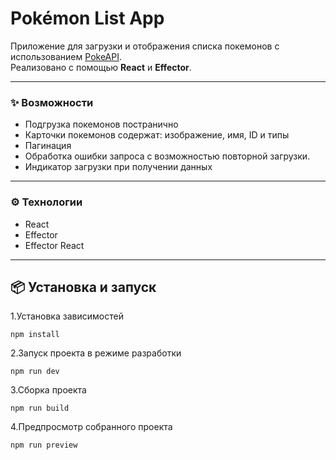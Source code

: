 # Pokémon List App

Приложение для загрузки и отображения списка покемонов с использованием [PokeAPI](https://pokeapi.co/api/v2/pokemon?limit=20&offset=0).  
Реализовано с помощью **React** и **Effector**.

---

### ✨ Возможности
- Подгрузка покемонов постранично
- Карточки покемонов содержат: изображение, имя, ID и типы
- Пагинация
- Обработка ошибки запроса с возможностью повторной загрузки.
- Индикатор загрузки при получении данных

---

### ⚙️ Технологии
- React
- Effector
- Effector React

---

## 📦 Установка и запуск

1.Установка зависимостей
```
npm install
```

2.Запуск проекта в режиме разработки
```
npm run dev
```

3.Сборка проекта
```
npm run build
```

4.Предпросмотр собранного проекта
```
npm run preview
```
